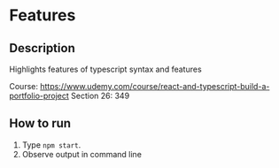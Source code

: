 # Features

## Description

Highlights features of typescript syntax and features

Course: https://www.udemy.com/course/react-and-typescript-build-a-portfolio-project
Section 26: 349

## How to run

1. Type `npm start`.
2. Observe output in command line
